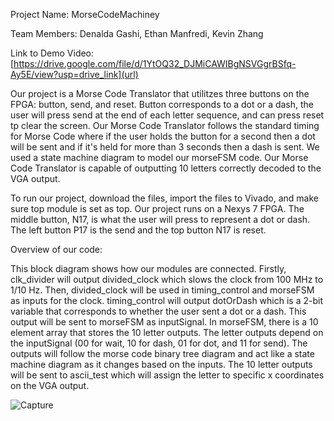 Project Name: MorseCodeMachiney

Team Members: Denalda Gashi, Ethan Manfredi, Kevin Zhang

Link to Demo Video: [https://drive.google.com/file/d/1YtOQ32_DJMiCAWIBgNSVGgrBSfq-Ay5E/view?usp=drive_link](url)

Our project is a Morse Code Translator that utilitzes three buttons on the FPGA: button, send, and reset. Button corresponds to a dot or a dash, the user will press send at the end of each letter sequence, and can press reset tp clear the screen. Our Morse Code Translator follows the standard timing for Morse Code where if the user holds the button for a second then a dot will be sent and if it's held for more than 3 seconds then a dash is sent. We used a state machine diagram to model our morseFSM code. Our Morse Code Translator is capable of outputting 10 letters correctly decoded to the VGA output.

To run our project, download the files, import the files to Vivado, and make sure top module is set as top. Our project runs on a Nexys 7 FPGA. The middle button, N17, is what the user will press to represent a dot or dash. The left button P17 is the send and the top button N17 is reset.

Overview of our code:

This block diagram shows how our modules are connected. Firstly, clk_divider will output divided_clock which slows the clock from 100 MHz to 1/10 Hz. Then, divided_clock will be used in timing_control and morseFSM as inputs for the clock. timing_control will output dotOrDash which is a 2-bit variable that corresponds to whether the user sent a dot or a dash. This output will be sent to morseFSM as inputSignal. In morseFSM, there is a 10 element array that stores the 10 letter outputs. The letter outputs depend on the inputSignal (00 for wait, 10 for dash, 01 for dot, and 11 for send). The outputs will follow the morse code binary tree diagram and act like a state machine diagram as it changes based on the inputs. The 10 letter outputs will be sent to ascii_test which will assign the letter to specific x coordinates on the VGA output.


![Capture](https://github.com/user-attachments/assets/016d6a46-17f0-4183-a6f0-047ab986ea58)
